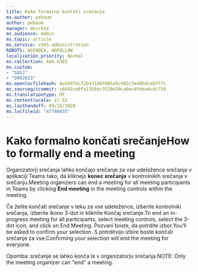 ```yaml
---
title: Kako formalno končati srečanje
ms.author: pebaum
author: pebaum
manager: mnirkhe
ms.audience: Admin
ms.topic: article
ms.service: o365-administration
ROBOTS: NOINDEX, NOFOLLOW
localization_priority: Normal
ms.collection: Adm_O365
ms.custom:
- "5852"
- "9002623"
ms.openlocfilehash: 6a568fdcf2b431b67085a9c9d2c3e40bdcebf77c
ms.sourcegitcommit: c6692ce0fa1358ec3529e59ca0ecdfdea4cdc759
ms.translationtype: MT
ms.contentlocale: sl-SI
ms.lasthandoff: 09/15/2020
ms.locfileid: "47780435"
---
```

# <a name="how-to-formally-end-a-meeting"></a><span data-ttu-id="8c0b7-102">Kako formalno končati srečanje</span><span class="sxs-lookup"><span data-stu-id="8c0b7-102">How to formally end a meeting</span></span>

<span data-ttu-id="8c0b7-103">Organizatorji srečanja lahko končajo srečanje za vse udeležence srečanja v aplikaciji Teams tako, da kliknejo **konec srečanja** v kontrolnikih srečanja v srečanju.</span><span class="sxs-lookup"><span data-stu-id="8c0b7-103">Meeting organizers can end a meeting for all meeting participants in Teams by clicking **End meeting** in the meeting controls within the meeting.</span></span>  

<span data-ttu-id="8c0b7-104">Če želite končati srečanje v teku za vse udeležence, izberite kontrolniki srečanja, izberite ikono 3-dot in kliknite Končaj srečanje.</span><span class="sxs-lookup"><span data-stu-id="8c0b7-104">To end an in-progress meeting for all participants, select meeting controls, select the 3-dot icon, and click on End Meeting.</span></span> <span data-ttu-id="8c0b7-105">Pozvani boste, da potrdite izbor.</span><span class="sxs-lookup"><span data-stu-id="8c0b7-105">You’ll be asked to confirm your selection.</span></span> <span data-ttu-id="8c0b7-106">S potrditvijo izbire boste končali srečanje za vse.</span><span class="sxs-lookup"><span data-stu-id="8c0b7-106">Confirming your selection will end the meeting for everyone.</span></span>

<span data-ttu-id="8c0b7-107">Opomba: srečanje se lahko konča le v organizatorju srečanja.</span><span class="sxs-lookup"><span data-stu-id="8c0b7-107">NOTE: Only the meeting organizer can "end" a meeting.</span></span>